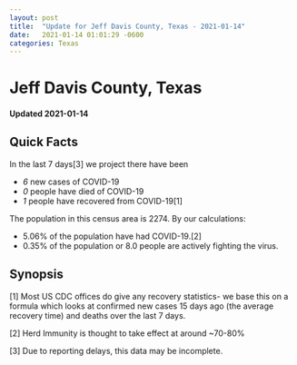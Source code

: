 ```yaml
---
layout: post
title:  "Update for Jeff Davis County, Texas - 2021-01-14"
date:   2021-01-14 01:01:29 -0600
categories: Texas
---
```


# Jeff Davis County, Texas
#### Updated 2021-01-14

## Quick Facts

In the last 7 days[3] we project there have been
- *6* new cases of COVID-19
- *0* people have died of COVID-19
- *1* people have recovered from COVID-19[1]

The population in this census area is 2274. By our calculations:
- 5.06% of the population have had COVID-19.[2]
- 0.35% of the population or 8.0 people are actively fighting the virus.

## Synopsis




[1] Most US CDC offices do give any recovery statistics- we base this on a formula which looks at confirmed new cases
15 days ago (the average recovery time) and deaths over the last 7 days.

[2] Herd Immunity is thought to take effect at around ~70-80%

[3] Due to reporting delays, this data may be incomplete.
 
    